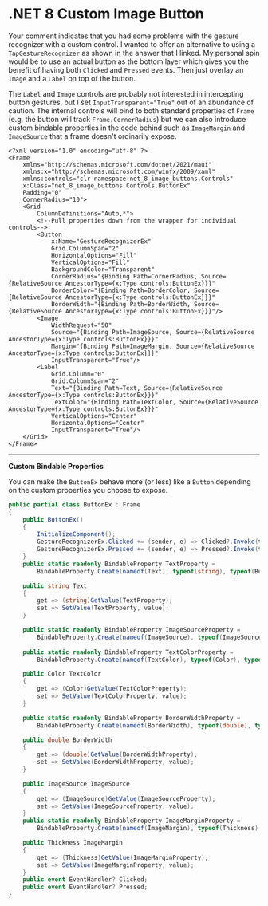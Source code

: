 # .NET 8 Custom Image Button

Your comment indicates that you had some problems with the gesture recognizer with a custom control. I wanted to offer an alternative to using a `TapGestureRecognizer` as shown in the answer that I linked. My personal spin would be to use an actual button as the bottom layer which gives you the benefit of having both `Clicked` and `Pressed` events. Then just overlay an `Image` and a `Label` on top of the button. 

The `Label` and `Image` controls are probably not interested in intercepting button gestures, but I set `InputTransparent="True"` out of an abundance of caution. The internal controls will bind to both standard properties of `Frame` (e.g. the button will track `Frame.CornerRadius`) but we can also introduce custom bindable properties in the code behind such as `ImageMargin` and `ImageSource` that a frame doesn't ordinarily expose.

```xaml
<?xml version="1.0" encoding="utf-8" ?>
<Frame 
    xmlns="http://schemas.microsoft.com/dotnet/2021/maui"
    xmlns:x="http://schemas.microsoft.com/winfx/2009/xaml"
    xmlns:controls="clr-namespace:net_8_image_buttons.Controls"
    x:Class="net_8_image_buttons.Controls.ButtonEx"
    Padding="0"
    CornerRadius="10">
    <Grid
        ColumnDefinitions="Auto,*">
        <!--Pull properties down from the wrapper for individual controls-->
        <Button         
            x:Name="GestureRecognizerEx"
            Grid.ColumnSpan="2"
            HorizontalOptions="Fill"
            VerticalOptions="Fill"
            BackgroundColor="Transparent"
            CornerRadius="{Binding Path=CornerRadius, Source={RelativeSource AncestorType={x:Type controls:ButtonEx}}}"
            BorderColor="{Binding Path=BorderColor, Source={RelativeSource AncestorType={x:Type controls:ButtonEx}}}"
            BorderWidth="{Binding Path=BorderWidth, Source={RelativeSource AncestorType={x:Type controls:ButtonEx}}}"/>
        <Image 
            WidthRequest="50"
            Source="{Binding Path=ImageSource, Source={RelativeSource AncestorType={x:Type controls:ButtonEx}}}"
            Margin="{Binding Path=ImageMargin, Source={RelativeSource AncestorType={x:Type controls:ButtonEx}}}"
            InputTransparent="True"/>   
        <Label         
            Grid.Column="0"
            Grid.ColumnSpan="2"
            Text="{Binding Path=Text, Source={RelativeSource AncestorType={x:Type controls:ButtonEx}}}"         
            TextColor="{Binding Path=TextColor, Source={RelativeSource AncestorType={x:Type controls:ButtonEx}}}"        
            VerticalOptions="Center" 
            HorizontalOptions="Center"
            InputTransparent="True"/>
    </Grid>
</Frame>
```

 ___
    
 **Custom Bindable Properties**
    
You can make the `ButtonEx` behave more (or less) like  a `Button` depending on the custom properties you choose to expose.
    
```csharp
public partial class ButtonEx : Frame
{
	public ButtonEx()
	{
		InitializeComponent();
        GestureRecognizerEx.Clicked += (sender, e) => Clicked?.Invoke(this, e);
        GestureRecognizerEx.Pressed += (sender, e) => Pressed?.Invoke(this, e);
    }
    public static readonly BindableProperty TextProperty =
        BindableProperty.Create(nameof(Text), typeof(string), typeof(ButtonEx), default(string));

    public string Text
    {
        get => (string)GetValue(TextProperty);
        set => SetValue(TextProperty, value);
    }

    public static readonly BindableProperty ImageSourceProperty =
        BindableProperty.Create(nameof(ImageSource), typeof(ImageSource), typeof(ButtonEx), default(ImageSource)); 
    
    public static readonly BindableProperty TextColorProperty =
        BindableProperty.Create(nameof(TextColor), typeof(Color), typeof(ButtonEx), default(Color));

    public Color TextColor
    {
        get => (Color)GetValue(TextColorProperty);
        set => SetValue(TextColorProperty, value);
    }

    public static readonly BindableProperty BorderWidthProperty =
        BindableProperty.Create(nameof(BorderWidth), typeof(double), typeof(ButtonEx), default(double));

    public double BorderWidth
    {
        get => (double)GetValue(BorderWidthProperty);
        set => SetValue(BorderWidthProperty, value);
    }

    public ImageSource ImageSource
    {
        get => (ImageSource)GetValue(ImageSourceProperty);
        set => SetValue(ImageSourceProperty, value);
    }
    public static readonly BindableProperty ImageMarginProperty =
        BindableProperty.Create(nameof(ImageMargin), typeof(Thickness), typeof(ButtonEx), default(Thickness));

    public Thickness ImageMargin
    {
        get => (Thickness)GetValue(ImageMarginProperty);
        set => SetValue(ImageMarginProperty, value);
    }
    public event EventHandler? Clicked;
    public event EventHandler? Pressed;
}
```



